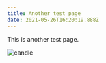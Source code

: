 ```yaml
---
title: Another test page
date: 2021-05-26T16:20:19.888Z
---
```

This is another test page.

![candle](/img/candle.jpg "A candle")